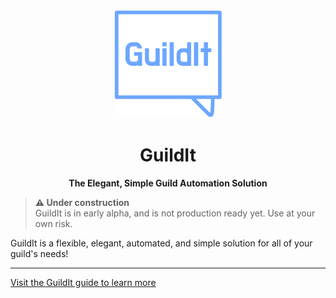 <p align="center">
    <a href="https://guildit.github.io">
      <img
        alt="Uh oh! This image didn't load, please report this issue in the Issues tab of this repository."
        width="175"
        src="https://github.com/GuildIt/.github/raw/212f56b3df994d66cfb56b8ea484858fd371d2de/res/img/GuildIt.png"
      />
    </a>
</p>

<h1 align="center">GuildIt</h1>
<p align="center">
  <b>The Elegant, Simple Guild Automation Solution</b>
</p>

> **:warning: Under construction**  
> GuildIt is in early alpha, and is not production ready yet. Use at your own risk.

GuildIt is a flexible, elegant, automated, and simple solution for all of your guild's needs!

-----

[Visit the GuildIt guide to learn more](https://guildit.github.io)
